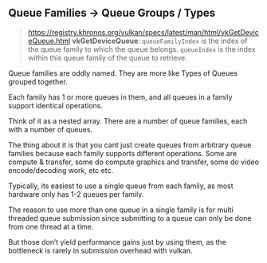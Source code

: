 ## Queue Families -> Queue Groups / Types
> https://registry.khronos.org/vulkan/specs/latest/man/html/vkGetDeviceQueue.html
> **vkGetDeviceQueue**:
> `queueFamilyIndex` is the index of the queue family to which the queue belongs.
> `queueIndex` is the index within this queue family of the queue to retrieve.

Queue families are oddly named.
They are more like Types of Queues grouped together.

Each family has 1 or more queues in them,
and all queues in a family support identical operations.

Think of it as a nested array.
There are a number of queue families, each with a number of queues.

The thing about it is that you cant just create queues from arbitrary queue families
because each family supports different operations.
Some are compute & transfer, some do compute graphics and transfer, some do video encode/decoding work, etc etc.

Typically, its easiest to use a single queue from each family,
as most hardware only has 1-2 queues per family.

The reason to use more than one queue in a single family
is for multi threaded queue submission
since submitting to a queue can only be done from one thread at a time.

But those don’t yield performance gains just by using them,
as the bottleneck is rarely in submission overhead with vulkan.

